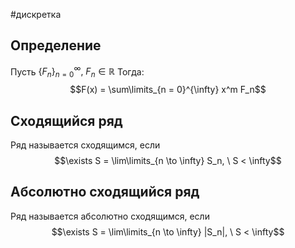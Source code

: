 #дискретка
## Определение
Пусть $\{ F_n \}_{n = 0}^{\infty}, \ F_n \in \mathbb{R}$
Тогда: $$F(x) = \sum\limits_{n = 0}^{\infty} x^m F_n$$
## Сходящийся ряд
Ряд называется сходящимся, если $$\exists S = \lim\limits_{n \to \infty} S_n, \ S < \infty$$
## Абсолютно сходящийся ряд
Ряд называется абсолютно сходящимся, если $$\exists S = \lim\limits_{n \to \infty} |S_n|, \ S < \infty$$